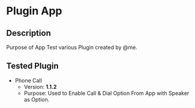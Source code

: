 # Plugin App

## Description

Purpose of App Test various Plugin created by @me.

## Tested Plugin

- Phone Call 
    - Version: **1.1.2**
    - Purpose: Used to Enable Call & Dial Option From App with Speaker as Option.